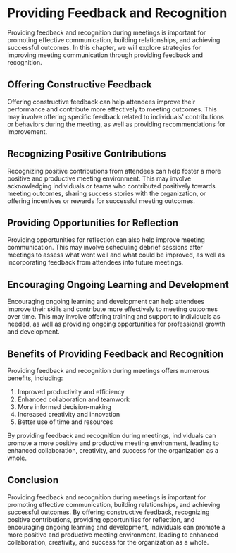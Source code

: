 Providing Feedback and Recognition
==============================================================================

Providing feedback and recognition during meetings is important for promoting effective communication, building relationships, and achieving successful outcomes. In this chapter, we will explore strategies for improving meeting communication through providing feedback and recognition.

Offering Constructive Feedback
------------------------------

Offering constructive feedback can help attendees improve their performance and contribute more effectively to meeting outcomes. This may involve offering specific feedback related to individuals' contributions or behaviors during the meeting, as well as providing recommendations for improvement.

Recognizing Positive Contributions
----------------------------------

Recognizing positive contributions from attendees can help foster a more positive and productive meeting environment. This may involve acknowledging individuals or teams who contributed positively towards meeting outcomes, sharing success stories with the organization, or offering incentives or rewards for successful meeting outcomes.

Providing Opportunities for Reflection
--------------------------------------

Providing opportunities for reflection can also help improve meeting communication. This may involve scheduling debrief sessions after meetings to assess what went well and what could be improved, as well as incorporating feedback from attendees into future meetings.

Encouraging Ongoing Learning and Development
--------------------------------------------

Encouraging ongoing learning and development can help attendees improve their skills and contribute more effectively to meeting outcomes over time. This may involve offering training and support to individuals as needed, as well as providing ongoing opportunities for professional growth and development.

Benefits of Providing Feedback and Recognition
----------------------------------------------

Providing feedback and recognition during meetings offers numerous benefits, including:

1. Improved productivity and efficiency
2. Enhanced collaboration and teamwork
3. More informed decision-making
4. Increased creativity and innovation
5. Better use of time and resources

By providing feedback and recognition during meetings, individuals can promote a more positive and productive meeting environment, leading to enhanced collaboration, creativity, and success for the organization as a whole.

Conclusion
----------

Providing feedback and recognition during meetings is important for promoting effective communication, building relationships, and achieving successful outcomes. By offering constructive feedback, recognizing positive contributions, providing opportunities for reflection, and encouraging ongoing learning and development, individuals can promote a more positive and productive meeting environment, leading to enhanced collaboration, creativity, and success for the organization as a whole.
